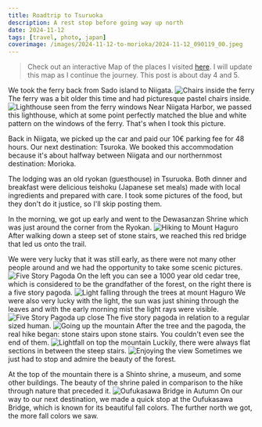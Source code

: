 ```yaml
---
title: Roadtrip to Tsuruoka
description: A rest stop before going way up north
date: 2024-11-12
tags: [travel, photo, japan]
coverimage: /images/2024-11-12-to-morioka/2024-11-12_090119_00.jpeg
---
```




> Check out an interactive Map of the places I visited [here](https://wanderlog.com/view/rvadlvcbrq/japan-fall-2024/shared). I will update this map as I continue the journey. This post is about day 4 and 5.

We took the ferry back from Sado island to Niigata.
![Chairs inside the ferry](/images/2024-11-12-to-morioka/2024-11-11_094217_00.jpeg)
The ferry was a bit older this time and had picturesque pastel chairs inside.
![Lighthouse seen from the ferry windows](/images/2024-11-12-to-morioka/2024-11-11_112614_00.jpeg)
Near Niigata Harbor, we passed this lighthouse, which at some point perfectly matched the blue and white pattern on the windows of the ferry. That's when I took this picture.

Back in Niigata, we picked up the car and paid our 10€ parking fee for 48 hours. Our next destination: Tsuroka.
We booked this accommodation because it's about halfway between Niigata and our northernmost destination: Morioka.

The lodging was an old ryokan (guesthouse) in Tsuruoka.
Both dinner and breakfast were delicious teishoku (Japanese set meals) made with local ingredients and prepared with care. I took some pictures of the food, but they don't do it justice, so I'll skip posting them.

In the morning, we got up early and went to the Dewasanzan Shrine which was just around the corner from the Ryokan.
![Hiking to Mount Haguro](/images/2024-11-12-to-morioka/2024-11-12_084244_00.jpeg)
After walking down a steep set of stone stairs, we reached this red bridge that led us onto the trail.

We were very lucky that it was still early, as there were not many other people around and we had the opportunity to take some scenic pictures.
![Five Story Pagoda](/images/2024-11-12-to-morioka/2024-11-12_085803_00.jpeg)
On the left you can see a 1000 year old cedar tree, which is considered to be the grandfather of the forest, on the right there is a five story pagoda.
![Light falling through the trees at mount Haguro](/images/2024-11-12-to-morioka/2024-11-12_090119_00.jpeg)
We were also very lucky with the light, the sun was just shining through the leaves and with the early morning mist the light rays were visible.
![Five Story Pagoda up close](/images/2024-11-12-to-morioka/2024-11-12_090518_00.jpeg)
The five story pagoda in relation to a regular sized human.
![Going up the mountain](/images/2024-11-12-to-morioka/2024-11-12_092017_00.jpeg)
After the tree and the pagoda, the real hike began: stone stairs upon stone stairs. You couldn't even see the end of them.
![Lightfall on top the mountain](/images/2024-11-12-to-morioka/2024-11-12_093036_00.jpeg)
Luckily, there were always flat sections in between the steep stairs.
![Enjoying the view](/images/2024-11-12-to-morioka/2024-11-12_103949_00.jpeg)
Sometimes we just had to stop and admire the beauty of the forest.

At the top of the mountain there is a Shinto shrine, a museum, and some other buildings. The beauty of the shrine paled in comparison to the hike through nature that preceded it.
![Oufukasawa Bridge in Autumn](/images/2024-11-12-to-morioka/2024-11-12_143213_00.jpeg)
On our way to our next destination, we made a quick stop at the Oufukasawa Bridge, which is known for its beautiful fall colors. The further north we got, the more fall colors we saw.
